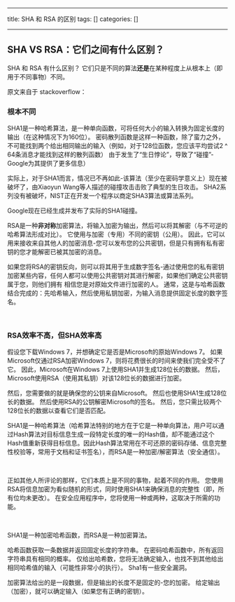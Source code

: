 
--- 
title:  SHA 和 RSA 的区别 
tags: []
categories: [] 

---
## SHA VS RSA：它们之间有什么区别？

SHA 和 RSA 有什么区别？ 它们只是不同的算法**还是**在某种程度上从根本上（即用于不同事物）不同。

原文来自于 stackoverflow：

### 根本不同

SHA1是一种哈希算法，是一种单向函数，可将任何大小的输入转换为固定长度的输出（在这种情况下为160位）。 密码散列函数是这样一种函数，除了蛮力之外，不可能找到两个给出相同输出的输入（例如，对于128位函数，您应该平均尝试2 ^ 64条消息才能找到这样的散列函数） 由于发生了“生日悖论”，导致了“碰撞”-Google为其提供了更多信息）

实际上，对于SHA1而言，情况已不再如此-该算法（至少在密码学意义上）现在被破坏了，由Xiaoyun Wang等人描述的碰撞攻击击败了典型的生日攻击。 SHA2系列没有被破坏，NIST正在开发一个程序以商定SHA3算法或算法系列。

Google现在已经生成并发布了实际的SHA1碰撞。

RSA是一种**非对称**加密算法，将输入加密为输出，然后可以将其解密（与不可逆的哈希算法形成对比）。 它使用与加密（专用）不同的密钥（公用）。 因此，它可以用来接收来自其他人的加密消息-您可以发布您的公共密钥，但是只有拥有私有密钥的您才能解密已被其加密的消息。

如果您将RSA的密钥反向，则可以将其用于生成数字签名-通过使用您的私有密钥加密某些内容，任何人都可以使用公共密钥对其进行解密，如果他们确定公共密钥属于您，则他们拥有 相信您是对原始文件进行加密的人。 通常，这是与哈希函数结合完成的：先哈希输入，然后使用私钥加密，为输入消息提供固定长度的数字签名。

 

### RSA效率不高，但SHA效率高

假设您下载Windows 7，并想确定它是否是Microsoft的原始Windows 7。 如果Microsoft仅通过RSA加密Windows 7，则将花费很长的时间来使我们完全受不了它。 因此，Microsoft在Windows 7上使用SHA1并生成128位长的数据。 然后，Microsoft使用RSA（使用其私钥）对该128位长的数据进行加密。

然后，您需要做的就是确保您的公钥来自Microsoft。 然后也使用SHA1生成128位长的数据。 然后使用RSA的公钥解密Microsoft的签名。 然后，您只需比较两个128位长的数据以查看它们是否匹配。

SHA1是一种哈希算法（哈希算法特别的地方在于它是一种单向算法，用户可以通过Hash算法对目标信息生成一段特定长度的唯一的Hash值，却不能通过这个Hash值重新获得目标信息。因此Hash算法常用在不可还原的密码存储、信息完整性校验等，常用于文档和证书签名），而RSA是一种加密/解密算法（安全通信）。

 

正如其他人所评论的那样，它们本质上是不同的事物，起着不同的作用。 您使用RSA将信息加密为看似随机的形式，同时使用SHA1来确保消息的完整性（即，所有位均未更改）。 在安全应用程序中，您将使用一种或两种，这取决于所需的功能。

 

SHA1是一种加密哈希函数，而RSA是一种加密算法。

哈希函数获取一条数据并返回固定长度的字符串。 在密码哈希函数中，所有返回字符串具有相同的概率。 仅给出哈希数，您将无法确定输入，也找不到其他给出相同哈希值的输入（可能性非常小的执行）。 Sha1有一些安全漏洞。

加密算法给出的是一段数据，但是输出的长度不是固定的-您的加密。 给定输出（加密），就可以确定输入（如果您有正确的密钥）。

 

